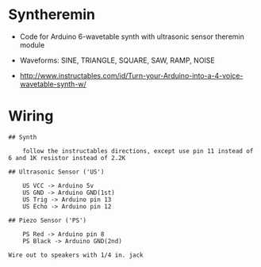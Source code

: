 # Syntheremin
- Code for Arduino 6-wavetable synth with ultrasonic sensor theremin module
- Waveforms: SINE, TRIANGLE, SQUARE, SAW, RAMP, NOISE

- http://www.instructables.com/id/Turn-your-Arduino-into-a-4-voice-wavetable-synth-w/

# Wiring

	## Synth

		follow the instructables directions, except use pin 11 instead of 6 and 1K resistor instead of 2.2K
	
	## Ultrasonic Sensor ('US')

		US VCC -> Arduino 5v
		US GND -> Arduino GND(1st)
		US Trig -> Arduino pin 13
		US Echo -> Arduino pin 12

	## Piezo Sensor ('PS')
	
		PS Red -> Arduino pin 8
		PS Black -> Arduino GND(2nd)

	Wire out to speakers with 1/4 in. jack
